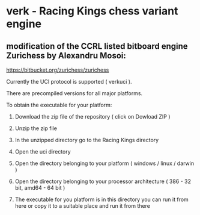 verk - Racing Kings chess variant engine
========================================

modification of the CCRL listed bitboard engine Zurichess by Alexandru Mosoi:  
-----------------------------------------------------------------------------
https://bitbucket.org/zurichess/zurichess

Currently the UCI protocol is supported ( verkuci ).

There are precompiled versions for all major platforms.

To obtain the executable for your platform:

1) Download the zip file of the repository ( click on Dowload ZIP )

2) Unzip the zip file

3) In the unzipped directory go to the Racing Kings directory

4) Open the uci directory

5) Open the directory belonging to your platform ( windows / linux / darwin )

6) Open the directory belonging to your processor architecture ( 386 - 32 bit, amd64 - 64 bit )

7) The executable for you platform is in this directory
   you can run it from here or copy it to a suitable place and run it from there